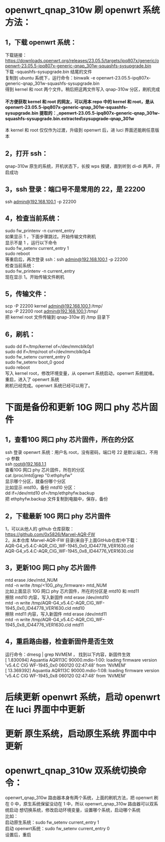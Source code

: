 # openwrt_qnap_310w 刷 openwrt 系统方法：  
## 1，下载 openwrt 系统：  
下载链接：https://downloads.openwrt.org/releases/23.05.5/targets/ipq807x/generic/openwrt-23.05.5-ipq807x-generic-qnap_301w-squashfs-sysupgrade.bin  
下载 -squashfs-sysupgrade.bin 结尾的文件  
复制到 ubuntu 系统下，运行命令：binwalk -e openwrt-23.05.5-ipq807x-generic-qnap_301w-squashfs-sysupgrade.bin  
得到 kernel 和 root 两个文件。稍后把这两文件写入 qnap-310w 分区，刷机完成  
#### 不方便获取 kernel 和 root 的网友，可以用本 repo 中的 kernel 和 root，是从 openwrt-23.05.5-ipq807x-generic-qnap_301w-squashfs-sysupgrade.bin 提取的：_openwrt-23.05.5-ipq807x-generic-qnap_301w-squashfs-sysupgrade.bin.extracted\sysupgrade-qnap_301w  
本 kernel 和 root 仅仅作为过渡，升级到 openwrt 后，进 luci 界面还能刷任意版本  
## 2，打开 ssh：  
qnap-310w 原生的系统，开机状态下，长按 wps 按键，直到听到 di-di 两声，开启成功  
## 3，ssh 登录：端口号不是常用的 22，是 22200  
ssh admin@192.168.100.1 -p 22200  
## 4，检查当前系统：  
sudo fw_printenv -n current_entry  
如果显示 1 ，下面步骤跳过。开始传输文件刷机  
显示不是 1 ，运行以下命令  
sudo fw_setenv current_entry 1  
sudo reboot  
等重启后，再次登录 ssh：ssh admin@192.168.100.1 -p 22200  
检查当前系统：  
sudo fw_printenv -n current_entry  
现在显示 1。开始传输文件刷机  
## 5，传输文件：  
scp -P 22200 kernel admin@192.168.100.1:/tmp/  
scp -P 22200 root admin@192.168.100.1:/tmp/   
把 kernel root 文件传输到 qnap-310w 的 /tmp 目录下  
## 6，刷机：  
sudo dd if=/tmp/kernel of=/dev/mmcblk0p1  
sudo dd if=/tmp/root of=/dev/mmcblk0p4  
sudo fw_setenv current_entry 0  
sudo fw_setenv boot_0 good  
sudo reboot  
写入 kernel root，修改环境变量，从 openwrt 系统启动，openwrt 系统就绪。  
重启，进入了 openwrt 系统   
刷机已经完成。openwrt 系统已经可以用了。  
  
# 下面是备份和更新 10G 网口 phy 芯片固件  
## 1，查看10G 网口 phy 芯片固件，所在的分区  
ssh 登录 openwrt 系统：用户名 root，没有密码，端口号 22 是默认端口，不用 -p 参数  
ssh root@192.168.1.1  
查看10G 网口 phy 芯片固件，所在的分区  
cat /proc/mtd|grep "0:ethphyfw"  
显示哪个分区，就备份哪个分区  
比如显示 mtd10，备份 mtd10 分区：   
dd if=/dev/mtd10 of=/tmp/ethphyfw.backup  
把 ethphyfw.backup 文件复制到电脑中，保存，备份  
## 2，下载最新 10G 网口 phy 芯片固件    
1，可以从他人的 github 仓库获取：  
https://github.com/0x5826/Marvel-AQR-FW  
2，从本仓库 Marvel-AQR-FW 目录(来自于上面GitHub仓库)中下载：  
AQR-G4_v5.4.C-AQR_CIG_WF-1945_0x0_ID44778_VER1630.cld  
AQR-G4_v5.4.C-AQR_CIG_WF-1945_0x8_ID44776_VER1630.cld  
## 3，更新10G 网口 phy 芯片固件  
mtd erase /dev/mtd_NUM  
mtd -n write /tmp/<10G_phy_firmware> mtd_NUM  
比如上面显示 10G 网口 phy 芯片固件，所在的分区是 mtd10 和 mtd11  
擦除 mtd10 内容，写入新固件
mtd erase /dev/mtd10  
mtd -n write /tmp/AQR-G4_v5.4.C-AQR_CIG_WF-1945_0x0_ID44778_VER1630.cld mtd10  
擦除 mtd11 内容，写入新固件
mtd erase /dev/mtd11  
mtd -n write /tmp/AQR-G4_v5.4.C-AQR_CIG_WF-1945_0x8_ID44776_VER1630.cld  mtd11  
## 4，重启路由器，检查新固件是否生效  
运行命令：dmesg | grep NVMEM ， 找到以下内容，新固件生效  
[    1.830094] Aquantia AQR113C 90000.mdio-1:00: loading firmware version 'v5.4.C CIG WF-1945_0x0 060120 02:47:48' from 'NVMEM'  
[   13.369392] Aquantia AQR113C 90000.mdio-1:08: loading firmware version 'v5.4.C CIG WF-1945_0x8 060120 02:47:48' from 'NVMEM'  
  
# 后续更新 openwrt 系统，启动 openwrt 在 luci 界面中中更新  
# 更新 原生系统，启动原生系统 界面中中更新  
  
# openwrt_qnap_310w 双系统切换命令：  
openwrt_qnap_310w 路由器本身有两个系统，上面的刷机方法，把 openwrt 刷在 0 中，原生系统保留没动在 1 中，所以 openwrt_qnap_310w 路由器可以双系统启动
想切换系统，修改启动环境变量，设置哪个系统，启动哪个系统  
比如：  
启动原生系统：sudo fw_setenv current_entry 1  
启动 openwrt系统：sudo fw_setenv current_entry 0  
设置后，重启
